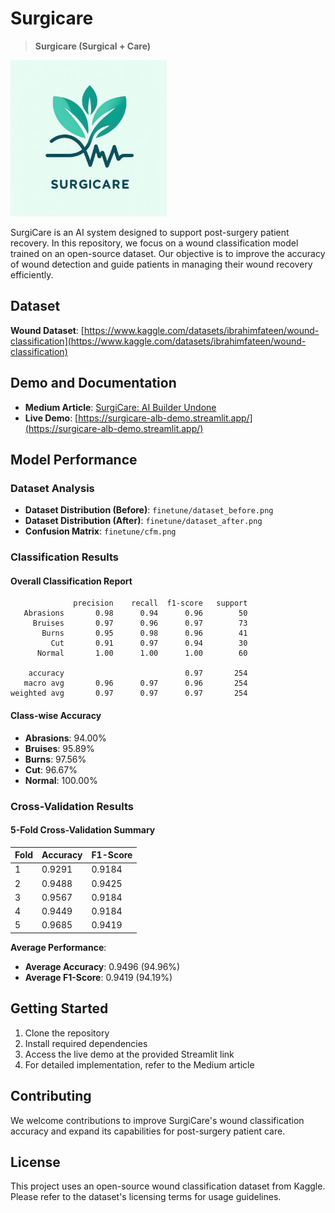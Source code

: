 # Surgicare

> **Surgicare (Surgical + Care)**

<img src="app_logo.png" width="250">

SurgiCare is an AI system designed to support post-surgery patient recovery. In this repository, we focus on a wound classification model trained on an open-source dataset. Our objective is to improve the accuracy of wound detection and guide patients in managing their wound recovery efficiently.

## Dataset

**Wound Dataset**: [https://www.kaggle.com/datasets/ibrahimfateen/wound-classification](https://www.kaggle.com/datasets/ibrahimfateen/wound-classification)

## Demo and Documentation

- **Medium Article**: [SurgiCare: AI Builder Undone](https://medium.com/@naphatsorn.contact/surgicare-ai-builder-undone-676a0865f57c)
- **Live Demo**: [https://surgicare-alb-demo.streamlit.app/](https://surgicare-alb-demo.streamlit.app/)

## Model Performance

### Dataset Analysis
- **Dataset Distribution (Before)**: `finetune/dataset_before.png`
- **Dataset Distribution (After)**: `finetune/dataset_after.png`
- **Confusion Matrix**: `finetune/cfm.png`

### Classification Results

#### Overall Classification Report
```
              precision    recall  f1-score   support
   Abrasions       0.98      0.94      0.96        50
     Bruises       0.97      0.96      0.97        73
       Burns       0.95      0.98      0.96        41
         Cut       0.91      0.97      0.94        30
      Normal       1.00      1.00      1.00        60

    accuracy                           0.97       254
   macro avg       0.96      0.97      0.96       254
weighted avg       0.97      0.97      0.97       254
```

#### Class-wise Accuracy
- **Abrasions**: 94.00%
- **Bruises**: 95.89%
- **Burns**: 97.56%
- **Cut**: 96.67%
- **Normal**: 100.00%

### Cross-Validation Results

#### 5-Fold Cross-Validation Summary
| Fold | Accuracy | F1-Score |
|------|----------|----------|
| 1    | 0.9291   | 0.9184   |
| 2    | 0.9488   | 0.9425   |
| 3    | 0.9567   | 0.9184   |
| 4    | 0.9449   | 0.9184   |
| 5    | 0.9685   | 0.9419   |

**Average Performance**:
- **Average Accuracy**: 0.9496 (94.96%)
- **Average F1-Score**: 0.9419 (94.19%)

## Getting Started

1. Clone the repository
2. Install required dependencies
3. Access the live demo at the provided Streamlit link
4. For detailed implementation, refer to the Medium article

## Contributing

We welcome contributions to improve SurgiCare's wound classification accuracy and expand its capabilities for post-surgery patient care.

## License

This project uses an open-source wound classification dataset from Kaggle. Please refer to the dataset's licensing terms for usage guidelines.